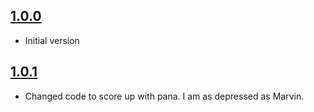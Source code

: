 ## [1.0.0]()
- Initial version

## [1.0.1]()
- Changed code to score up with pana.
I am as depressed as Marvin.

